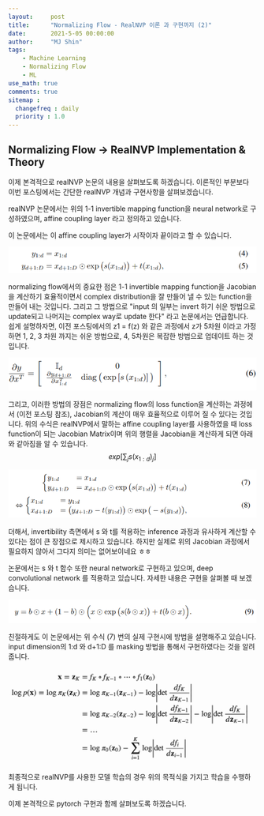 ```yaml
---
layout:     post
title:      "Normalizing Flow - RealNVP 이론 과 구현까지 (2)"
date:       2021-5-05 00:00:00
author:     "MJ Shin"
tags:
    - Machine Learning
    - Normalizing Flow
    - ML
use_math: true
comments: true
sitemap :
  changefreq : daily
  priority : 1.0
---
```

## Normalizing Flow -> RealNVP Implementation & Theory


<p>
이제 본격적으로 realNVP 논문의 내용을 살펴보도록 하겠습니다. 이론적인 부분보다 이번 포스팅에서는 간단한 realNVP 개념과 구현사항을 살펴보겠습니다.

realNVP 논문에서는 위의 1-1 invertible mapping function을 neural network로 구성하였으며, affine coupling layer 라고 정의하고 있습니다.

이 논문에서는 이 affine coupling layer가 시작이자 끝이라고 할 수 있습니다. 

<img src="https://github.com/170928/170928.github.io/blob/master/_images/normalizing_flow/figure8.PNG?raw=true">

normalizing flow에서의 중요한 점은 1-1 invertible mapping function을 Jacobian을 계산하기 효율적이면서 complex distribution을 잘 만들어 낼 수 있는 function을 만들어 내는 것입니다. 그리고 그 방법으로 "input 의 일부는 invert 하기 쉬운 방법으로 update되고 나머지는 complex way로 update 한다" 라고 논문에서는 언급합니다. 쉽게 설명하자면, 이전 포스팅에서의 z1 = f(z) 와 같은 과정에서 z가 5차원 이라고 가정하면 1, 2, 3 차원 까지는 쉬운 방법으로, 4, 5차원은 복잡한 방법으로 업데이트 하는 것입니다. 


<img src="https://github.com/170928/170928.github.io/blob/master/_images/normalizing_flow/figure9.PNG?raw=true">

그리고, 이러한 방법의 장점은 normalizing flow의 loss function을 계산하는 과정에서 (이전 포스팅 참조), Jacobian의 계산이 매우 효율적으로 이루어 질 수 있다는 것입니다. 위의 수식은 realNVP에서 말하는 affine coupling layer를 사용하였을 때 loss function이 되는 Jacobian Matrix이며 위의 행렬을 Jacobian을 계산하게 되면 아래와 같아짐을 알 수 있습니다.
$$exp[\sum_{j} s(x_{1:d})_j]$$

<img src="https://github.com/170928/170928.github.io/blob/master/_images/normalizing_flow/figure10.PNG?raw=true">

더해서, invertibility 측면에서 s 와 t를 적용하는 inference 과정과 유사하게 계산할 수 있다는 점이 큰 장점으로 제시하고 있습니다. 하지만 실제로 위의 Jacobian 과정에서 필요하지 않아서 그다지 의미는 없어보이네요 ㅎㅎ 

논문에서는 s 와 t 함수 또한 neural network로 구현하고 있으며, deep convolutional network 를 적용하고 있습니다. 자세한 내용은 구현을 살펴볼 때 보겠습니다. 
</p>

<p>
<img src="https://github.com/170928/170928.github.io/blob/master/_images/normalizing_flow/figure11.PNG?raw=true">

친절하게도 이 논문에서는 위 수식 (7) 번의 실제 구현시에 방법을 설명해주고 있습니다. input dimension의 1:d 와 d+1:D 를 masking 방법을 통해서 구현하였다는 것을 알려줍니다. 


<img src="https://github.com/170928/170928.github.io/blob/master/_images/normalizing_flow/figure12.png?raw=true">

최종적으로 realNVP를 사용한 모델 학습의 경우 위의 목적식을 가지고 학습을 수행하게 됩니다. 
</p>

<p>
이제 본격적으로 pytorch 구현과 함께 살펴보도록 하겠습니다. 
</p>

